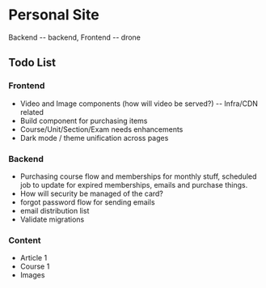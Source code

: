 # Personal Site
Backend -- backend, Frontend -- drone


## Todo List 
### Frontend
- Video and Image components (how will video be served?) -- Infra/CDN related
- Build component for purchasing items
- Course/Unit/Section/Exam needs enhancements
- Dark mode / theme unification across pages
### Backend
- Purchasing course flow and memberships for monthly stuff, scheduled job to update for expired memberships, emails and purchase things.
- How will security be managed of the card?
- forgot password flow for sending emails
- email distribution list
- Validate migrations

### Content
- Article 1
- Course 1
- Images